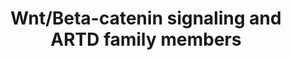 ---
annotations:
- id: DOID:219
  parent: disease of cellular proliferation
  type: Disease Ontology
  value: colon cancer
- id: DOID:9256
  parent: disease of cellular proliferation
  type: Disease Ontology
  value: colorectal cancer
- id: PW:0000008
  parent: signaling pathway
  type: Pathway Ontology
  value: Wnt signaling pathway
authors:
- Eweitz
- Ash iyer
- AlexanderPico
citedin: ''
communities: []
description: '*Positive regulation:* Tankyrase 1 and Tankyrase 2 (PARP5a/b or ARTD5/6)
  play key roles in regulating telomere length, centrosome maturation, proteasome
  assembly, and the formation of the mitotic spindle. Interestingly, Tankyrase 1/2
  also appear to regulate β-catenin stability, and consequently, active Wnt signaling,
  as the deletion of both Tankyrase 1 and 2 leads to early embryonic lethality in
  mice. In this context, inhibiting Tankyrase 1/2 destabilizes β-catenin by promoting
  Axin stability, which in turn reduces the growth of β-catenin-dependent colorectal
  cancer cells.  GSK3 kinase activity is a critical suppressor of β-catenin stability,
  and this activity is negatively regulated by mono-ADP-ribosylation mediated by PARP10,
  which results in elevated β-catenin levels. Moreover, PLK1 promotes β-catenin destabilization
  and is mono-ADP-ribosylated by PARP10. This modification of PLK1 significantly diminishes
  its enzymatic activity, suggesting a potential secondary mechanism through which
  PARP10 may enhance β-catenin stability.  PARP1 enhances Wnt target gene expression
  in both APC-deficient familial and sporadic colorectal cancer (CRC) by acting as
  a co-factor of TCF-4/β-catenin. In contrast, Ku70 has been shown to bind to TCF-4/β-catenin
  and inhibit TCF/LEF function.  In colon cancer, overexpression of PARP1 is commonly
  observed, indicating its supportive role in β-catenin transcriptional activity.  *Negative
  regulation:* As of 2021, no evidence has been reported for negative regulation of
  Wnt signaling by ARTD family members.'
last-edited: 2025-10-31
ndex: null
organisms:
- Homo sapiens
redirect_from:
- /index.php/Pathway:WP5529
- /instance/WP5529
- /instance/WP5529_r140902
revision: r140902
schema-jsonld:
- '@context': https://schema.org/
  '@id': https://wikipathways.github.io/pathways/WP5529.html
  '@type': Dataset
  creator:
    '@type': Organization
    name: WikiPathways
  description: '*Positive regulation:* Tankyrase 1 and Tankyrase 2 (PARP5a/b or ARTD5/6)
    play key roles in regulating telomere length, centrosome maturation, proteasome
    assembly, and the formation of the mitotic spindle. Interestingly, Tankyrase 1/2
    also appear to regulate β-catenin stability, and consequently, active Wnt signaling,
    as the deletion of both Tankyrase 1 and 2 leads to early embryonic lethality in
    mice. In this context, inhibiting Tankyrase 1/2 destabilizes β-catenin by promoting
    Axin stability, which in turn reduces the growth of β-catenin-dependent colorectal
    cancer cells.  GSK3 kinase activity is a critical suppressor of β-catenin stability,
    and this activity is negatively regulated by mono-ADP-ribosylation mediated by
    PARP10, which results in elevated β-catenin levels. Moreover, PLK1 promotes β-catenin
    destabilization and is mono-ADP-ribosylated by PARP10. This modification of PLK1
    significantly diminishes its enzymatic activity, suggesting a potential secondary
    mechanism through which PARP10 may enhance β-catenin stability.  PARP1 enhances
    Wnt target gene expression in both APC-deficient familial and sporadic colorectal
    cancer (CRC) by acting as a co-factor of TCF-4/β-catenin. In contrast, Ku70 has
    been shown to bind to TCF-4/β-catenin and inhibit TCF/LEF function.  In colon
    cancer, overexpression of PARP1 is commonly observed, indicating its supportive
    role in β-catenin transcriptional activity.  *Negative regulation:* As of 2021,
    no evidence has been reported for negative regulation of Wnt signaling by ARTD
    family members.'
  keywords:
  - APC
  - AXIN1
  - BTRC
  - CTNNB1
  - CUL1
  - DVL1
  - DVL2
  - DVL3
  - LRP5
  - LRP6
  - PARP1
  - PARP10
  - PLK1
  - RBX1
  - SKP1
  - TNK1
  - TNK2
  license: CC0
  name: Wnt/Beta-catenin signaling and ARTD family members
seo: CreativeWork
title: Wnt/Beta-catenin signaling and ARTD family members
wpid: WP5529
---